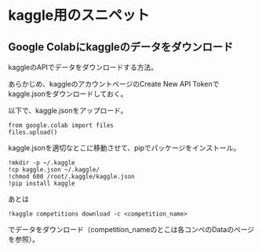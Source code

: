# kaggle用のスニペット

## Google Colabにkaggleのデータをダウンロード

kaggleのAPIでデータをダウンロードする方法。

あらかじめ、kaggleのアカウントページのCreate New API Tokenでkaggle.jsonをダウンロードしておく。

以下で、kaggle.jsonをアップロード。
```
from google.colab import files
files.upload()
```

kaggle.jsonを適切なとこに移動させて、pipでパッケージをインストール。
```
!mkdir -p ~/.kaggle
!cp kaggle.json ~/.kaggle/
!chmod 600 /root/.kaggle/kaggle.json
!pip install kaggle
```

あとは
```
!kaggle competitions download -c <competition_name>
```
でデータをダウンロード（competition_nameのとこは各コンペのDataのページを参照）。
